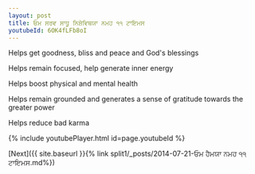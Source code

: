 ```yaml
---
layout: post
title: ਓਮ ਸਰਵ ਸਾਧੂ ਨਿਸ਼ੇਵਿਥਯਾ ਨਮਹ ੧੧ ਟਾਇਮਸ
youtubeId: 6OK4fLFb8oI
---
```

 
 
Helps get goodness, bliss and peace and God's blessings
 
Helps remain focused, help generate inner energy 
 
Helps boost physical and mental health 
 
Helps remain grounded and generates a sense of gratitude towards the greater power 
 
Helps reduce bad karma
 
 
 
 


{% include youtubePlayer.html id=page.youtubeId %}
 
[Next]({{ site.baseurl }}{% link  split1/_posts/2014-07-21-ਓਮ ਹੈਮਯਾ ਨਮਹ ੧੧ ਟਾਇਮਸ.md%})
 
